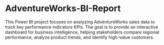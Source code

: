 # AdventureWorks-BI-Report
This Power BI project focuses on analyzing AdventureWorks sales data to track key performance indicators KPIs. The goal is to provide an interactive dashboard for business intelligence, helping stakeholders compare regional performance, analyze product trends, and identify high-value customers.
